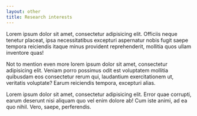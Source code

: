 ```yaml
---
layout: other
title: Research interests
---
```

Lorem ipsum dolor sit amet, consectetur adipisicing elit. Officiis neque tenetur placeat, ipsa necessitatibus excepturi aspernatur nobis fugit saepe tempora reiciendis itaque minus provident reprehenderit, mollitia quos ullam inventore quas!

Not to mention even more lorem ipsum dolor sit amet, consectetur adipisicing elit. Veniam porro possimus odit est voluptatem mollitia quibusdam eos consectetur rerum qui, laudantium exercitationem ut, veritatis voluptate? Earum reiciendis tempora, excepturi alias.

Lorem ipsum dolor sit amet, consectetur adipisicing elit. Error quae corrupti, earum deserunt nisi aliquam quo vel enim dolore ab! Cum iste animi, ad ea quo nihil. Vero, saepe, perferendis.